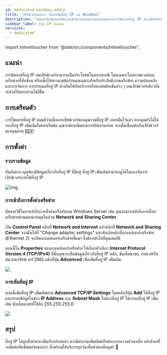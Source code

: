 ```yaml
---
id: dedicated-windows-addip
title: "เซิร์ฟเวอร์เฉพาะ: ตั้งค่าเพิ่มที่อยู่ IP บน Windows"
description: "ค้นพบวิธีเพิ่มประสิทธิภาพเซิร์ฟเวอร์และความปลอดภัยด้วยการใช้หลายที่อยู่ IP อย่างมีประสิทธิภาพ → เรียนรู้เพิ่มเติมตอนนี้"
sidebar_label: ที่อยู่ IP เพิ่มเติม
services:
  - dedicated
---
```


import InlineVoucher from '@site/src/components/InlineVoucher';

## แนะนำ

การมีหลายที่อยู่ IP บนเซิร์ฟเวอร์สามารถเป็นประโยชน์ในหลายกรณี โดยเฉพาะในสภาพแวดล้อมเครือข่ายที่ซับซ้อน หรือเพื่อให้ตรงตามข้อกำหนดเฉพาะสำหรับประสิทธิภาพเครือข่าย ความปลอดภัย และการจัดการ การกำหนดที่อยู่ IP ต่างกันให้กับบริการหรือแอปพลิเคชันต่าง ๆ บนเซิร์ฟเวอร์เดียวกันจะช่วยให้แยกส่วนได้ดีขึ้น

<InlineVoucher />


## การเตรียมตัว

การใช้หลายที่อยู่ IP สมมติว่าแพ็กเกจเซิร์ฟเวอร์ของคุณรวมที่อยู่ IP เหล่านั้นไว้แล้ว หากคุณยังไม่ได้จองที่อยู่ IP เพิ่มเติมโดยค่าเริ่มต้น คุณจะต้องเพิ่มผ่านการอัปเกรดก่อน จากนั้นเชื่อมต่อกับเซิร์ฟเวอร์ของคุณผ่าน [RDP](dedicated-windows-userdp).




## การตั้งค่า



### รวบรวมข้อมูล

อันดับแรก คุณต้องมีข้อมูลเกี่ยวกับที่อยู่ IP ที่มีอยู่ ที่อยู่ IP เพิ่มเติมสามารถดูได้ในแผงจัดการเซิร์ฟเวอร์ภายใต้ที่อยู่ IP

![img](https://screensaver01.zap-hosting.com/index.php/s/zAfKskX42rMSRmb/preview)





### การเข้าถึงการตั้งค่าเครือข่าย

มีหลายวิธีในการเข้าถึงการตั้งค่าเครือข่ายบน Windows Server เช่น คุณสามารถเข้าถึงการตั้งค่าเครือข่ายผ่านแผงควบคุมในส่วน **Network and Sharing Center**

เปิด **Control Panel** คลิกที่ **Network and Internet** แล้วคลิกที่ **Network and Sharing Center** จากนั้นไปที่ "Change adapter settings" และดับเบิลคลิกที่อะแดปเตอร์เครือข่าย (Ethernet 2) จะเปิดอะแดปเตอร์เครือข่ายขึ้นมา ซึ่งต้องเข้าไปที่คุณสมบัติ

ตอนนี้ใน **Properties** ของอะแดปเตอร์เครือข่าย ให้เลือกตัวเลือก **Internet Protocol Version 4 (TCP/IPv4)** ที่นั่นคุณจะเห็นข้อมูลเกี่ยวกับที่อยู่ IP หลัก, ซับเน็ตมาสก์, เกตเวย์เริ่มต้น และเซิร์ฟเวอร์ DNS คลิกที่ปุ่ม **Advanced** เพื่อเพิ่มที่อยู่ IP เพิ่มเติม

![](https://screensaver01.zap-hosting.com/index.php/s/KtBawR89RASs4Jc/preview)



### การเพิ่มที่อยู่ IP

ตอนนี้เพิ่มที่อยู่ IP เพิ่มเติมผ่าน **Advanced TCP/IP Settings** โดยคลิกที่ปุ่ม **Add** ใต้ที่อยู่ IP และกรอกข้อมูลในช่อง **IP Address** และ **Subnet Mask** ในช่องที่อยู่ IP ให้กรอกที่อยู่ IP เพิ่มเติม ซับเน็ตมาสก์ที่ใช้คือ 255.255.255.0

![](https://screensaver01.zap-hosting.com/index.php/s/gsaceiYPqdiMC7x/preview)



## สรุป

ที่อยู่ IP ได้ถูกตั้งค่าและเพิ่มเรียบร้อยแล้ว หากมีคำถามเพิ่มเติมหรือต้องการความช่วยเหลือ อย่าลังเลที่จะติดต่อทีมซัพพอร์ตของเรา ซึ่งพร้อมให้บริการทุกวันเพื่อช่วยเหลือคุณ! 🙂

<InlineVoucher />